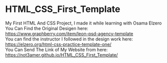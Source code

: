 # HTML_CSS_First_Template
My First HTML And CSS Project, I made it while learning with Osama Elzero  
You Can Find the Original Desigen here: https://www.graphberry.com/item/leon-psd-agency-template  
You can find the instructor I followed in the design work here: https://elzero.org/html-css-practice-template-one/  
You Can Send The Link of My Website from here: https://not3amer.github.io/HTML_CSS_First_Template/
